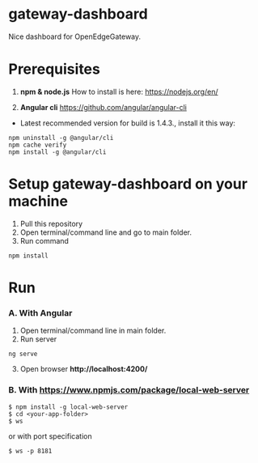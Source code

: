 # gateway-dashboard
Nice dashboard for OpenEdgeGateway.

# Prerequisites

1. **npm & node.js**
How to install is here: https://nodejs.org/en/

2. **Angular cli** https://github.com/angular/angular-cli

* Latest recommended version for build is 1.4.3., install it this way:
```
npm uninstall -g @angular/cli
npm cache verify
npm install -g @angular/cli
```

# Setup gateway-dashboard on your machine

1. Pull this repository
2. Open terminal/command line and go to main folder.
3. Run command

```
npm install
```

# Run

### A. With Angular
1.  Open terminal/command line in main folder.
2. Run server
```
ng serve
```
3. Open browser **http://localhost:4200/**

### B. With https://www.npmjs.com/package/local-web-server
```
$ npm install -g local-web-server
$ cd <your-app-folder>
$ ws
```
or with port specification
```
$ ws -p 8181
```
